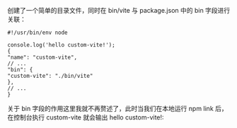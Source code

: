 创建了一个简单的目录文件，同时在 bin/vite 与 package.json 中的 bin 字段进行关联：

```
#!/usr/bin/env node

console.log('hello custom-vite!');
{
"name": "custom-vite",
// ...
"bin": {
"custom-vite": "./bin/vite"
},
// ...
}

```
关于 bin 字段的作用这里我就不再赘述了，此时当我们在本地运行 npm link 后，在控制台执行 custom-vite 就会输出 hello custom-vite!:
